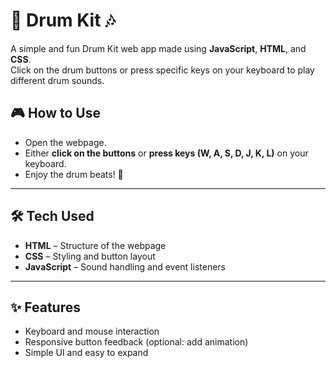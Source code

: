 
# 🥁 Drum Kit 🎶

A simple and fun Drum Kit web app made using **JavaScript**, **HTML**, and **CSS**.  
Click on the drum buttons or press specific keys on your keyboard to play different drum sounds.

## 🎮 How to Use

- Open the webpage.
- Either **click on the buttons** or **press keys (W, A, S, D, J, K, L)** on your keyboard.
- Enjoy the drum beats! 🥁

---

## 🛠️ Tech Used

- **HTML** – Structure of the webpage
- **CSS** – Styling and button layout
- **JavaScript** – Sound handling and event listeners

---

## ✨ Features

- Keyboard and mouse interaction
- Responsive button feedback (optional: add animation)
- Simple UI and easy to expand

